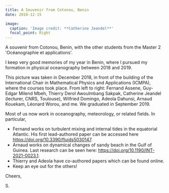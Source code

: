 ```yaml
---
title: A Souvenir from Cotonou, Benin
date: 2018-12-15

image:
  caption: 'Image credit: **Catherine Jeandel**'
  focal_point: Right
---
```

A souvenir from Cotonou, Benin, with the other students from the Master 2 'Océanographie et applications'.

<!--more-->
I keep very good memories of my year in Benin, where I pursued my formation in physical oceanography between 2018 and 2019.

This picture was taken in December 2018, in front of the building of the International Chair in Mathematical Physics and Applications (ICMPA), where the courses took place. From left to right: Fernand Assene, Guy-Edgar Milend Mbeh, Thierry Derol Awoulmbang Sakpak, Catherine Jeandel (lecturer, CNRS, Toulouse), Wilfried Domingo, Adeola Dahunsi, Arnaud Kouekam, Léonard Worou, and me. We graduated in September 2019.

Most of us now work in oceanography, meteorology, or related fields. In particular,
- Fernand works on turbulent mixing and internal tides in the equatorial Atlantic. His first lead-authored paper can be accessed here https://doi.org/10.3390/fluids5030147.
- Arnaud works on dynamical changes of sandy beach in the Gulf of Guinea. Last research can be seen here: https://doi.org/10.1190/INT-2021-0023.1.
- Thierry and Adeola have co-authored papers which can be found online.
- Keep an eye out for the others!

Cheers,

S.
